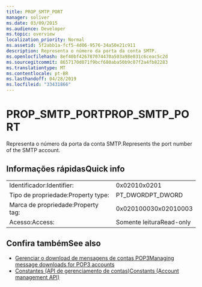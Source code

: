 ```yaml
---
title: PROP_SMTP_PORT
manager: soliver
ms.date: 03/09/2015
ms.audience: Developer
ms.topic: overview
localization_priority: Normal
ms.assetid: 5f2abb1a-fcf5-4d06-9576-34a50e21c911
description: Representa o número da porta da conta SMTP.
ms.openlocfilehash: 8ef40bf426787074470a503a98e031c6ceac5c2d
ms.sourcegitcommit: 8657170d071f9bcf680aba50b9c07f2a4fb82283
ms.translationtype: MT
ms.contentlocale: pt-BR
ms.lasthandoff: 04/28/2019
ms.locfileid: "33431866"
---
```

# <a name="prop_smtp_port"></a><span data-ttu-id="1fc82-103">PROP_SMTP_PORT</span><span class="sxs-lookup"><span data-stu-id="1fc82-103">PROP_SMTP_PORT</span></span>

<span data-ttu-id="1fc82-104">Representa o número da porta da conta SMTP.</span><span class="sxs-lookup"><span data-stu-id="1fc82-104">Represents the port number of the SMTP account.</span></span>
  
## <a name="quick-info"></a><span data-ttu-id="1fc82-105">Informações rápidas</span><span class="sxs-lookup"><span data-stu-id="1fc82-105">Quick info</span></span>

|||
|:-----|:-----|
|<span data-ttu-id="1fc82-106">Identificador:</span><span class="sxs-lookup"><span data-stu-id="1fc82-106">Identifier:</span></span>  <br/> |<span data-ttu-id="1fc82-107">0x0201</span><span class="sxs-lookup"><span data-stu-id="1fc82-107">0x0201</span></span>  <br/> |
|<span data-ttu-id="1fc82-108">Tipo de propriedade:</span><span class="sxs-lookup"><span data-stu-id="1fc82-108">Property type:</span></span>  <br/> |<span data-ttu-id="1fc82-109">PT_DWORD</span><span class="sxs-lookup"><span data-stu-id="1fc82-109">PT_DWORD</span></span>  <br/> |
|<span data-ttu-id="1fc82-110">Marca de propriedade:</span><span class="sxs-lookup"><span data-stu-id="1fc82-110">Property tag:</span></span>  <br/> |<span data-ttu-id="1fc82-111">0x02010003</span><span class="sxs-lookup"><span data-stu-id="1fc82-111">0x02010003</span></span>  <br/> |
|<span data-ttu-id="1fc82-112">Acesso:</span><span class="sxs-lookup"><span data-stu-id="1fc82-112">Access:</span></span>  <br/> |<span data-ttu-id="1fc82-113">Somente leitura</span><span class="sxs-lookup"><span data-stu-id="1fc82-113">Read-only</span></span>  <br/> |
   
## <a name="see-also"></a><span data-ttu-id="1fc82-114">Confira também</span><span class="sxs-lookup"><span data-stu-id="1fc82-114">See also</span></span>

- [<span data-ttu-id="1fc82-115">Gerenciar o download de mensagens de contas POP3</span><span class="sxs-lookup"><span data-stu-id="1fc82-115">Managing message downloads for POP3 accounts</span></span>](managing-message-downloads-for-pop3-accounts.md) 
- [<span data-ttu-id="1fc82-116">Constantes (API de gerenciamento de contas)</span><span class="sxs-lookup"><span data-stu-id="1fc82-116">Constants (Account management API)</span></span>](constants-account-management-api.md)

